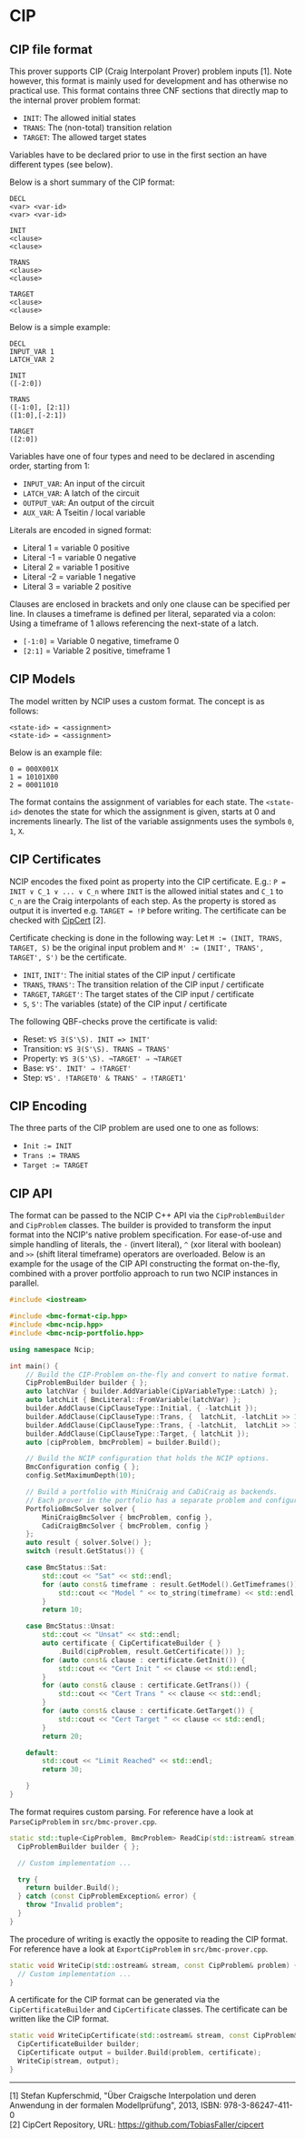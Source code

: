 # CIP

## CIP file format

This prover supports CIP (Craig Interpolant Prover) problem inputs [1].
Note however, this format is mainly used for development and has otherwise no practical use.
This format contains three CNF sections that directly map to the internal prover problem format:

- `INIT`: The allowed initial states
- `TRANS`: The (non-total) transition relation
- `TARGET`: The allowed target states

Variables have to be declared prior to use in the first section an have different types (see below).

Below is a short summary of the CIP format:

```text
DECL
<var> <var-id>
<var> <var-id>

INIT
<clause>
<clause>

TRANS
<clause>
<clause>

TARGET
<clause>
<clause>
```

Below is a simple example:

```text
DECL
INPUT_VAR 1
LATCH_VAR 2

INIT
([-2:0])

TRANS
([-1:0], [2:1])
([1:0],[-2:1])

TARGET
([2:0])
```

Variables have one of four types and need to be declared in ascending order, starting from 1:

- `INPUT_VAR`: An input of the circuit
- `LATCH_VAR`: A latch of the circuit
- `OUTPUT_VAR`: An output of the circuit
- `AUX_VAR`: A Tseitin / local variable

Literals are encoded in signed format:

- Literal 1 = variable 0 positive
- Literal -1 = variable 0 negative
- Literal 2 = variable 1 positive
- Literal -2 = variable 1 negative
- Literal 3 = variable 2 positive

Clauses are enclosed in brackets and only one clause can be specified per line.
In clauses a timeframe is defined per literal, separated via a colon:
Using a timeframe of 1 allows referencing the next-state of a latch.

- `[-1:0]` = Variable 0 negative, timeframe 0
- `[2:1]` = Variable 2 positive, timeframe 1

## CIP Models

The model written by NCIP uses a custom format.
The concept is as follows:

```text
<state-id> = <assignment>
<state-id> = <assignment>
```

Below is an example file:

```text
0 = 000X001X
1 = 10101X00
2 = 00011010
```

The format contains the assignment of variables for each state.
The `<state-id>` denotes the state for which the assignment is given, starts at 0 and increments linearly.
The list of the variable assignments uses the symbols `0`, `1`, `X`.

## CIP Certificates

NCIP encodes the fixed point as property into the CIP certificate.
E.g.: `P = INIT ∨ C_1 ∨ ... ∨ C_n` where `INIT` is the allowed initial states and `C_1` to `C_n` are the Craig interpolants of each step.
As the property is stored as output it is inverted e.g. `TARGET = !P` before writing.
The certificate can be checked with [CipCert](https://github.com/TobiasFaller/cipcert) [2].

Certificate checking is done in the following way:
Let `M := (INIT, TRANS, TARGET, S)` be the original input problem and `M' := (INIT', TRANS', TARGET', S')` be the certificate.

- `INIT`, `INIT'`: The initial states of the CIP input / certificate
- `TRANS`, `TRANS'`: The transition relation of the CIP input / certificate
- `TARGET`, `TARGET'`: The target states of the CIP input / certificate
- `S`, `S'`: The variables (state) of the CIP input / certificate

The following QBF-checks prove the certificate is valid:

- Reset: `∀S ∃(S'\S). INIT => INIT'`
- Transition: `∀S ∃(S'\S). TRANS ⇒ TRANS'`
- Property: `∀S ∃(S'\S). ¬TARGET' ⇒ ¬TARGET`
- Base: `∀S'. INIT' ⇒ !TARGET'`
- Step: `∀S'. !TARGET0' & TRANS' ⇒ !TARGET1'`

## CIP Encoding

The three parts of the CIP problem are used one to one as follows:

- `Init := INIT`
- `Trans := TRANS`
- `Target := TARGET`

## CIP API

The format can be passed to the NCIP C++ API via the `CipProblemBuilder` and `CipProblem` classes.
The builder is provided to transform the input format into the NCIP's native problem specification.
For ease-of-use and simple handling of literals, the `-` (invert literal), `^` (xor literal with boolean) and `>>` (shift literal timeframe) operators are overloaded.
Below is an example for the usage of the CIP API constructing the format on-the-fly, combined with a prover portfolio approach to run two NCIP instances in parallel.

```cpp
#include <iostream>

#include <bmc-format-cip.hpp>
#include <bmc-ncip.hpp>
#include <bmc-ncip-portfolio.hpp>

using namespace Ncip;

int main() {
    // Build the CIP-Problem on-the-fly and convert to native format.
    CipProblemBuilder builder { };
    auto latchVar { builder.AddVariable(CipVariableType::Latch) };
    auto latchLit { BmcLiteral::FromVariable(latchVar) };
    builder.AddClause(CipClauseType::Initial, { -latchLit });
    builder.AddClause(CipClauseType::Trans, {  latchLit, -latchLit >> 1 });
    builder.AddClause(CipClauseType::Trans, { -latchLit,  latchLit >> 1 });
    builder.AddClause(CipClauseType::Target, { latchLit });
    auto [cipProblem, bmcProblem] = builder.Build();

    // Build the NCIP configuration that holds the NCIP options.
    BmcConfiguration config { };
    config.SetMaximumDepth(10);

    // Build a portfolio with MiniCraig and CaDiCraig as backends.
    // Each prover in the portfolio has a separate problem and configuration.
    PortfolioBmcSolver solver {
        MiniCraigBmcSolver { bmcProblem, config },
        CadiCraigBmcSolver { bmcProblem, config }
    };
    auto result { solver.Solve() };
    switch (result.GetStatus()) {

    case BmcStatus::Sat:
        std::cout << "Sat" << std::endl;
        for (auto const& timeframe : result.GetModel().GetTimeframes()) {
            std::cout << "Model " << to_string(timeframe) << std::endl;
        }
        return 10;

    case BmcStatus::Unsat:
        std::cout << "Unsat" << std::endl;
        auto certificate { CipCertificateBuilder { }
            .Build(cipProblem, result.GetCertificate()) };
        for (auto const& clause : certificate.GetInit()) {
            std::cout << "Cert Init " << clause << std::endl;
        }
        for (auto const& clause : certificate.GetTrans()) {
            std::cout << "Cert Trans " << clause << std::endl;
        }
        for (auto const& clause : certificate.GetTarget()) {
            std::cout << "Cert Target " << clause << std::endl;
        }
        return 20;

    default:
        std::cout << "Limit Reached" << std::endl;
        return 30;

    }
}
```

The format requires custom parsing.
For reference have a look at `ParseCipProblem` in `src/bmc-prover.cpp`.

```cpp
static std::tuple<CipProblem, BmcProblem> ReadCip(std::istream& stream) {
  CipProblemBuilder builder { };

  // Custom implementation ...

  try {
    return builder.Build();
  } catch (const CipProblemException& error) {
    throw "Invalid problem";
  }
}
```

The procedure of writing is exactly the opposite to reading the CIP format.
For reference have a look at `ExportCipProblem` in `src/bmc-prover.cpp`.

```cpp
static void WriteCip(std::ostream& stream, const CipProblem& problem) {
  // Custom implementation ...
}
```

A certificate for the CIP format can be generated via the `CipCertificateBuilder` and `CipCertificate` classes.
The certificate can be written like the CIP format.

```cpp
static void WriteCipCertificate(std::ostream& stream, const CipProblem& problem, const BmcCertificate& certificate) {
  CipCertificateBuilder builder;
  CipCertificate output = builder.Build(problem, certificate);
  WriteCip(stream, output);
}
```

---

[1] Stefan Kupferschmid, "Über Craigsche Interpolation und deren Anwendung in der formalen Modellprüfung", 2013, ISBN: 978-3-86247-411-0  
[2] CipCert Repository, URL: https://github.com/TobiasFaller/cipcert  
